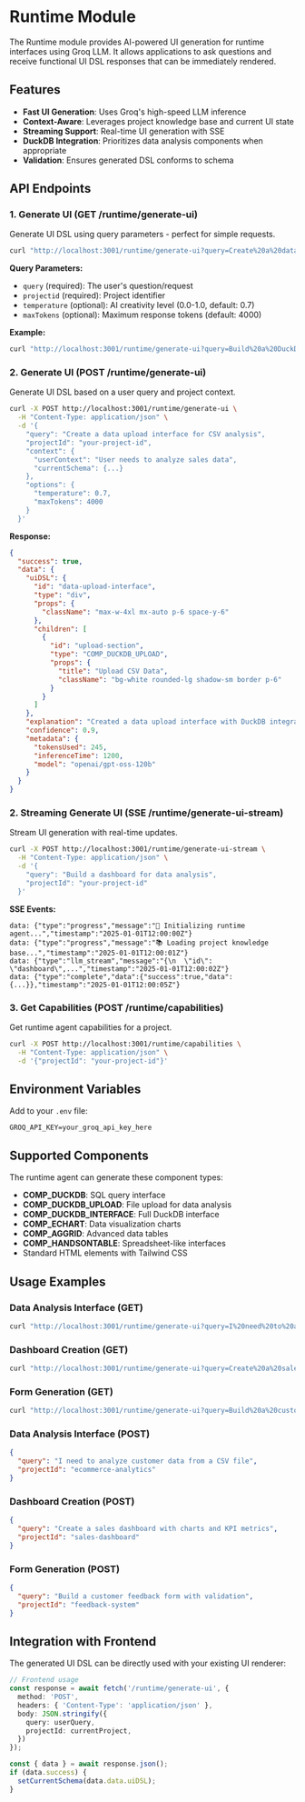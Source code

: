 # Runtime Module

The Runtime module provides AI-powered UI generation for runtime interfaces using Groq LLM. It allows applications to ask questions and receive functional UI DSL responses that can be immediately rendered.

## Features

- **Fast UI Generation**: Uses Groq's high-speed LLM inference
- **Context-Aware**: Leverages project knowledge base and current UI state
- **Streaming Support**: Real-time UI generation with SSE
- **DuckDB Integration**: Prioritizes data analysis components when appropriate
- **Validation**: Ensures generated DSL conforms to schema

## API Endpoints

### 1. Generate UI (GET /runtime/generate-ui)

Generate UI DSL using query parameters - perfect for simple requests.

```bash
curl "http://localhost:3001/runtime/generate-ui?query=Create%20a%20data%20upload%20interface&projectid=my-project&temperature=0.7"
```

**Query Parameters:**
- `query` (required): The user's question/request
- `projectid` (required): Project identifier
- `temperature` (optional): AI creativity level (0.0-1.0, default: 0.7)
- `maxTokens` (optional): Maximum response tokens (default: 4000)

**Example:**
```bash
curl "http://localhost:3001/runtime/generate-ui?query=Build%20a%20DuckDB%20dashboard&projectid=analytics-app"
```

### 2. Generate UI (POST /runtime/generate-ui)

Generate UI DSL based on a user query and project context.

```bash
curl -X POST http://localhost:3001/runtime/generate-ui \
  -H "Content-Type: application/json" \
  -d '{
    "query": "Create a data upload interface for CSV analysis",
    "projectId": "your-project-id",
    "context": {
      "userContext": "User needs to analyze sales data",
      "currentSchema": {...}
    },
    "options": {
      "temperature": 0.7,
      "maxTokens": 4000
    }
  }'
```

**Response:**
```json
{
  "success": true,
  "data": {
    "uiDSL": {
      "id": "data-upload-interface",
      "type": "div",
      "props": {
        "className": "max-w-4xl mx-auto p-6 space-y-6"
      },
      "children": [
        {
          "id": "upload-section",
          "type": "COMP_DUCKDB_UPLOAD",
          "props": {
            "title": "Upload CSV Data",
            "className": "bg-white rounded-lg shadow-sm border p-6"
          }
        }
      ]
    },
    "explanation": "Created a data upload interface with DuckDB integration",
    "confidence": 0.9,
    "metadata": {
      "tokensUsed": 245,
      "inferenceTime": 1200,
      "model": "openai/gpt-oss-120b"
    }
  }
}
```

### 2. Streaming Generate UI (SSE /runtime/generate-ui-stream)

Stream UI generation with real-time updates.

```bash
curl -X POST http://localhost:3001/runtime/generate-ui-stream \
  -H "Content-Type: application/json" \
  -d '{
    "query": "Build a dashboard for data analysis",
    "projectId": "your-project-id"
  }'
```

**SSE Events:**
```
data: {"type":"progress","message":"🔄 Initializing runtime agent...","timestamp":"2025-01-01T12:00:00Z"}
data: {"type":"progress","message":"📚 Loading project knowledge base...","timestamp":"2025-01-01T12:00:01Z"}
data: {"type":"llm_stream","message":"{\n  \"id\": \"dashboard\",...","timestamp":"2025-01-01T12:00:02Z"}
data: {"type":"complete","data":{"success":true,"data":{...}},"timestamp":"2025-01-01T12:00:05Z"}
```

### 3. Get Capabilities (POST /runtime/capabilities)

Get runtime agent capabilities for a project.

```bash
curl -X POST http://localhost:3001/runtime/capabilities \
  -H "Content-Type: application/json" \
  -d '{"projectId": "your-project-id"}'
```

## Environment Variables

Add to your `.env` file:

```env
GROQ_API_KEY=your_groq_api_key_here
```

## Supported Components

The runtime agent can generate these component types:

- **COMP_DUCKDB**: SQL query interface
- **COMP_DUCKDB_UPLOAD**: File upload for data analysis
- **COMP_DUCKDB_INTERFACE**: Full DuckDB interface
- **COMP_ECHART**: Data visualization charts
- **COMP_AGGRID**: Advanced data tables
- **COMP_HANDSONTABLE**: Spreadsheet-like interfaces
- Standard HTML elements with Tailwind CSS

## Usage Examples

### Data Analysis Interface (GET)
```bash
curl "http://localhost:3001/runtime/generate-ui?query=I%20need%20to%20analyze%20customer%20data%20from%20a%20CSV%20file&projectid=ecommerce-analytics"
```

### Dashboard Creation (GET)
```bash
curl "http://localhost:3001/runtime/generate-ui?query=Create%20a%20sales%20dashboard%20with%20charts%20and%20KPI%20metrics&projectid=sales-dashboard"
```

### Form Generation (GET)
```bash
curl "http://localhost:3001/runtime/generate-ui?query=Build%20a%20customer%20feedback%20form%20with%20validation&projectid=feedback-system"
```

### Data Analysis Interface (POST)
```json
{
  "query": "I need to analyze customer data from a CSV file",
  "projectId": "ecommerce-analytics"
}
```

### Dashboard Creation (POST)
```json
{
  "query": "Create a sales dashboard with charts and KPI metrics",
  "projectId": "sales-dashboard"
}
```

### Form Generation (POST)
```json
{
  "query": "Build a customer feedback form with validation",
  "projectId": "feedback-system"
}
```

## Integration with Frontend

The generated UI DSL can be directly used with your existing UI renderer:

```typescript
// Frontend usage
const response = await fetch('/runtime/generate-ui', {
  method: 'POST',
  headers: { 'Content-Type': 'application/json' },
  body: JSON.stringify({
    query: userQuery,
    projectId: currentProject,
  })
});

const { data } = await response.json();
if (data.success) {
  setCurrentSchema(data.data.uiDSL);
}
```